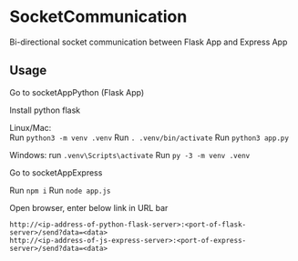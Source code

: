 # SocketCommunication
Bi-directional socket communication between Flask App and Express App

## Usage
Go to socketAppPython (Flask App)

Install python flask

Linux/Mac:   
Run `python3 -m venv .venv`
Run `. .venv/bin/activate`
Run `python3 app.py`

Windows:
run `.venv\Scripts\activate`
Run `py -3 -m venv .venv`

Go to socketAppExpress

Run `npm i`
Run `node app.js`

Open browser, enter below link in URL bar

`http://<ip-address-of-python-flask-server>:<port-of-flask-server>/send?data=<data>`   
`http://<ip-address-of-js-express-server>:<port-of-express-server>/send?data=<data>`
